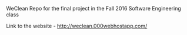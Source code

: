 WeClean Repo for the final project in the Fall 2016 Software Engineering class

Link to the website - http://weclean.000webhostapp.com/
